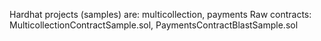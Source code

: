 Hardhat projects (samples) are: multicollection, payments
Raw contracts: MulticollectionContractSample.sol, PaymentsContractBlastSample.sol
